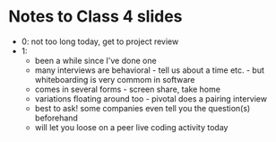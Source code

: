 # Notes to Class 4 slides

* 0: not too long today, get to project review
* 1:
  * been a while since I've done one
  * many interviews are behavioral - tell us about a time etc. - but whiteboarding is very commom in software
  * comes in several forms - screen share, take home
  * variations floating around too - pivotal does a pairing interview
  * best to ask! some companies even tell you the question(s) beforehand
  * will let you loose on a peer live coding activity today
